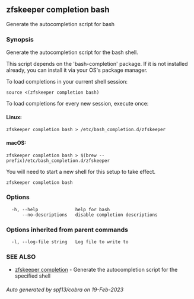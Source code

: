 ## zfskeeper completion bash

Generate the autocompletion script for bash

### Synopsis

Generate the autocompletion script for the bash shell.

This script depends on the 'bash-completion' package.
If it is not installed already, you can install it via your OS's package manager.

To load completions in your current shell session:

	source <(zfskeeper completion bash)

To load completions for every new session, execute once:

#### Linux:

	zfskeeper completion bash > /etc/bash_completion.d/zfskeeper

#### macOS:

	zfskeeper completion bash > $(brew --prefix)/etc/bash_completion.d/zfskeeper

You will need to start a new shell for this setup to take effect.


```
zfskeeper completion bash
```

### Options

```
  -h, --help              help for bash
      --no-descriptions   disable completion descriptions
```

### Options inherited from parent commands

```
  -l, --log-file string   Log file to write to
```

### SEE ALSO

* [zfskeeper completion](zfskeeper_completion.md)	 - Generate the autocompletion script for the specified shell

###### Auto generated by spf13/cobra on 19-Feb-2023

